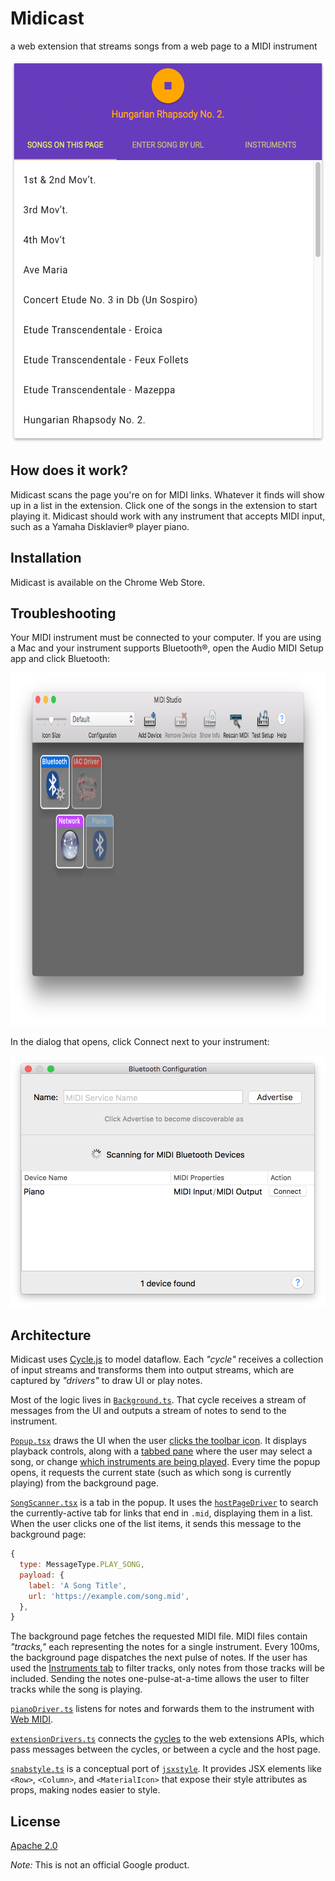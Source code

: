 # Midicast #

a web extension that streams songs from a web page to a MIDI instrument

<img
  src = './screenshots/song-scanner.png?raw=true'
  width = '540'
  height = '612'
/>

## How does it work? ##

Midicast scans the page you're on for MIDI links.  Whatever it finds will show up in a list in the extension.  Click one of the songs in the extension to start playing it.  Midicast should work with any instrument that accepts MIDI input, such as a Yamaha Disklavier® player piano.

## Installation ##

Midicast is available on the Chrome Web Store.

## Troubleshooting ##

Your MIDI instrument must be connected to your computer.  If you are using a Mac and your instrument supports Bluetooth®, open the Audio MIDI Setup app and click Bluetooth:

<img
  src = './screenshots/audio-midi-home.png?raw=true'
  width = '805'
  height = '565'
/>

In the dialog that opens, click Connect next to your instrument:

<img
  src = './screenshots/audio-midi-bt-config.png?raw=true'
  width = '503'
  height = '402'
/>

## Architecture ##

Midicast uses [Cycle.js](https://cycle.js.org/) to model dataflow.  Each _"cycle"_ receives a collection of input streams and transforms them into output streams, which are captured by _"drivers"_ to draw UI or play notes.

Most of the logic lives in [`Background.ts`](./src/cycles/Background.ts).  That cycle receives a stream of messages from the UI and outputs a stream of notes to send to the instrument.

[`Popup.tsx`](./src/cycles/Popup.tsx) draws the UI when the user [clicks the toolbar icon](https://developer.chrome.com/extensions/pageAction).  It displays playback controls, along with a [tabbed pane](./src/cycles/TabbedPane.tsx) where the user may select a song, or change [which instruments are being played](./src/cycles/TrackSelector.tsx).  Every time the popup opens, it requests the current state (such as which song is currently playing) from the background page.

[`SongScanner.tsx`](./src/cycles/SongScanner.tsx) is a tab in the popup.  It uses the [`hostPageDriver`](./src/extensionDrivers.ts) to search the currently-active tab for links that end in `.mid`, displaying them in a list.  When the user clicks one of the list items, it sends this message to the background page:

```javascript
{
  type: MessageType.PLAY_SONG,
  payload: {
    label: 'A Song Title',
    url: 'https://example.com/song.mid',
  },
}
```

The background page fetches the requested MIDI file.  MIDI files contain _"tracks,"_ each representing the notes for a single instrument.  Every 100ms, the background page dispatches the next pulse of notes.  If the user has used the [Instruments tab](./src/cycles/TrackSelector.tsx) to filter tracks, only notes from those tracks will be included.  Sending the notes one-pulse-at-a-time allows the user to filter tracks while the song is playing.

[`pianoDriver.ts`](./src/pianoDriver.ts) listens for notes and forwards them to the instrument with [Web MIDI](https://www.w3.org/TR/webmidi/).

[`extensionDrivers.ts`](./src/extensionDrivers.ts) connects the [cycles](./src/cycles/) to the web extensions APIs, which pass messages between the cycles, or between a cycle and the host page.

[`snabstyle.ts`](./src/snabstyle.ts) is a conceptual port of [`jsxstyle`](https://github.com/smyte/jsxstyle/).  It provides JSX elements like `<Row>`, `<Column>`, and `<MaterialIcon>` that expose their style attributes as props, making nodes easier to style.

## License ##

[Apache 2.0](http://www.apache.org/licenses/LICENSE-2.0)

_Note:_ This is not an official Google product.
